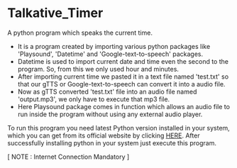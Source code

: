 # Talkative_Timer

A python program which speaks the current time.

- It is a program created by importing various python packages like 'Playsound', 'Datetime' and 'Google-text-to-speech' packages. 
- Datetime is used to import current date and time even the second to the program. So, from this we only used hour and minutes. 
- After importing current time we pasted it in a text file named 'test.txt' so that our gTTS or Google-text-to-speech can convert it into a audio file. 
- Now as gTTS converted 'test.txt' file into an audio file named 'output.mp3', we only have to execute that mp3 file. 
- Here Playsound package comes in function which allows an audio file to run inside the program without using any external audio player.

To run this program you need latest Python version installed in your system, which you can get from its official website by clicking [HERE](https://www.python.org/downloads/release/python-386/). 
After successfully installing python in your system just execute this program.

[ NOTE : Internet Connection Mandatory ]
